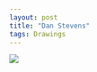 ```yaml
---
layout: post
title: "Dan Stevens"
tags: Drawings
---
```


<div class="post-img">
    <img src="{{ site.baseurl }}/assets/img/portfolio/dan_stevens.jpg">
</div>